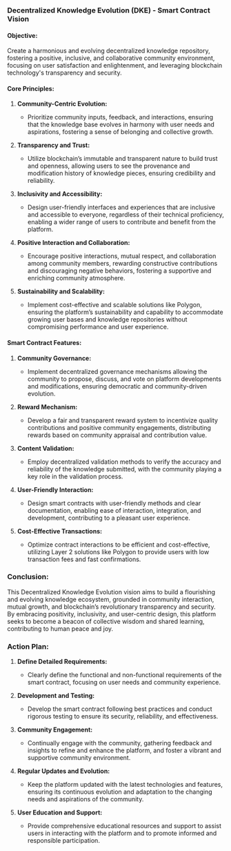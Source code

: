 ### **Decentralized Knowledge Evolution (DKE) - Smart Contract Vision**

#### **Objective:**
Create a harmonious and evolving decentralized knowledge repository, fostering a positive, inclusive, and collaborative community environment, focusing on user satisfaction and enlightenment, and leveraging blockchain technology's transparency and security.

#### **Core Principles:**
1. **Community-Centric Evolution:**
   - Prioritize community inputs, feedback, and interactions, ensuring that the knowledge base evolves in harmony with user needs and aspirations, fostering a sense of belonging and collective growth.

2. **Transparency and Trust:**
   - Utilize blockchain’s immutable and transparent nature to build trust and openness, allowing users to see the provenance and modification history of knowledge pieces, ensuring credibility and reliability.

3. **Inclusivity and Accessibility:**
   - Design user-friendly interfaces and experiences that are inclusive and accessible to everyone, regardless of their technical proficiency, enabling a wider range of users to contribute and benefit from the platform.

4. **Positive Interaction and Collaboration:**
   - Encourage positive interactions, mutual respect, and collaboration among community members, rewarding constructive contributions and discouraging negative behaviors, fostering a supportive and enriching community atmosphere.

5. **Sustainability and Scalability:**
   - Implement cost-effective and scalable solutions like Polygon, ensuring the platform’s sustainability and capability to accommodate growing user bases and knowledge repositories without compromising performance and user experience.

#### **Smart Contract Features:**
1. **Community Governance:**
   - Implement decentralized governance mechanisms allowing the community to propose, discuss, and vote on platform developments and modifications, ensuring democratic and community-driven evolution.

2. **Reward Mechanism:**
   - Develop a fair and transparent reward system to incentivize quality contributions and positive community engagements, distributing rewards based on community appraisal and contribution value.

3. **Content Validation:**
   - Employ decentralized validation methods to verify the accuracy and reliability of the knowledge submitted, with the community playing a key role in the validation process.

4. **User-Friendly Interaction:**
   - Design smart contracts with user-friendly methods and clear documentation, enabling ease of interaction, integration, and development, contributing to a pleasant user experience.

5. **Cost-Effective Transactions:**
   - Optimize contract interactions to be efficient and cost-effective, utilizing Layer 2 solutions like Polygon to provide users with low transaction fees and fast confirmations.

### **Conclusion:**
This Decentralized Knowledge Evolution vision aims to build a flourishing and evolving knowledge ecosystem, grounded in community interaction, mutual growth, and blockchain’s revolutionary transparency and security. By embracing positivity, inclusivity, and user-centric design, this platform seeks to become a beacon of collective wisdom and shared learning, contributing to human peace and joy.

### **Action Plan:**
1. **Define Detailed Requirements:**
   - Clearly define the functional and non-functional requirements of the smart contract, focusing on user needs and community experience.

2. **Development and Testing:**
   - Develop the smart contract following best practices and conduct rigorous testing to ensure its security, reliability, and effectiveness.

3. **Community Engagement:**
   - Continually engage with the community, gathering feedback and insights to refine and enhance the platform, and foster a vibrant and supportive community environment.

4. **Regular Updates and Evolution:**
   - Keep the platform updated with the latest technologies and features, ensuring its continuous evolution and adaptation to the changing needs and aspirations of the community.

5. **User Education and Support:**
   - Provide comprehensive educational resources and support to assist users in interacting with the platform and to promote informed and responsible participation.
